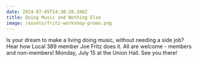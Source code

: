 ```yaml
---
date: 2024-07-05T14:38:28.346Z
title: Doing Music and Nothing Else
image: /assets/fritz-workshop-promo.png
---
```

I﻿s your dream to make a living doing music, without needing a side job? Hear how Local 389 member Joe Fritz does it. All are welcome - members and non-members! Monday, July 15 at the Union Hall. See you there!